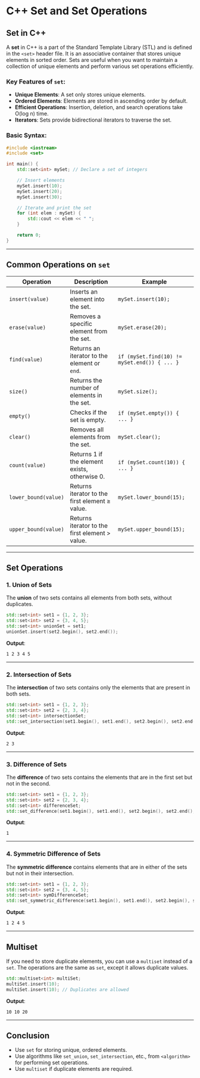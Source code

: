 
# C++ Set and Set Operations

## Set in C++
A **set** in C++ is a part of the Standard Template Library (STL) and is defined in the `<set>` header file. It is an associative container that stores unique elements in sorted order. Sets are useful when you want to maintain a collection of unique elements and perform various set operations efficiently.

### Key Features of `set`:
- **Unique Elements**: A set only stores unique elements.
- **Ordered Elements**: Elements are stored in ascending order by default.
- **Efficient Operations**: Insertion, deletion, and search operations take O(log n) time.
- **Iterators**: Sets provide bidirectional iterators to traverse the set.

### Basic Syntax:
```cpp
#include <iostream>
#include <set>

int main() {
    std::set<int> mySet; // Declare a set of integers

    // Insert elements
    mySet.insert(10);
    mySet.insert(20);
    mySet.insert(30);

    // Iterate and print the set
    for (int elem : mySet) {
        std::cout << elem << " ";
    }

    return 0;
}
```

---

## Common Operations on `set`

| Operation                              | Description                                   | Example                                           |
|----------------------------------------|-----------------------------------------------|---------------------------------------------------|
| `insert(value)`                        | Inserts an element into the set.              | `mySet.insert(10);`                              |
| `erase(value)`                         | Removes a specific element from the set.      | `mySet.erase(20);`                               |
| `find(value)`                          | Returns an iterator to the element or `end`.  | `if (mySet.find(10) != mySet.end()) { ... }`     |
| `size()`                               | Returns the number of elements in the set.    | `mySet.size();`                                  |
| `empty()`                              | Checks if the set is empty.                   | `if (mySet.empty()) { ... }`                     |
| `clear()`                              | Removes all elements from the set.            | `mySet.clear();`                                 |
| `count(value)`                         | Returns 1 if the element exists, otherwise 0. | `if (mySet.count(10)) { ... }`                   |
| `lower_bound(value)`                   | Returns iterator to the first element ≥ value.| `mySet.lower_bound(15);`                        |
| `upper_bound(value)`                   | Returns iterator to the first element > value.| `mySet.upper_bound(15);`                        |

---

## Set Operations

### 1. Union of Sets
The **union** of two sets contains all elements from both sets, without duplicates.
```cpp
std::set<int> set1 = {1, 2, 3};
std::set<int> set2 = {3, 4, 5};
std::set<int> unionSet = set1;
unionSet.insert(set2.begin(), set2.end());
```

**Output**:
```
1 2 3 4 5
```

---

### 2. Intersection of Sets
The **intersection** of two sets contains only the elements that are present in both sets.
```cpp
std::set<int> set1 = {1, 2, 3};
std::set<int> set2 = {2, 3, 4};
std::set<int> intersectionSet;
std::set_intersection(set1.begin(), set1.end(), set2.begin(), set2.end(), std::inserter(intersectionSet, intersectionSet.begin()));
```

**Output**:
```
2 3
```

---

### 3. Difference of Sets
The **difference** of two sets contains the elements that are in the first set but not in the second.
```cpp
std::set<int> set1 = {1, 2, 3};
std::set<int> set2 = {2, 3, 4};
std::set<int> differenceSet;
std::set_difference(set1.begin(), set1.end(), set2.begin(), set2.end(), std::inserter(differenceSet, differenceSet.begin()));
```

**Output**:
```
1
```

---

### 4. Symmetric Difference of Sets
The **symmetric difference** contains elements that are in either of the sets but not in their intersection.
```cpp
std::set<int> set1 = {1, 2, 3};
std::set<int> set2 = {3, 4, 5};
std::set<int> symDifferenceSet;
std::set_symmetric_difference(set1.begin(), set1.end(), set2.begin(), set2.end(), std::inserter(symDifferenceSet, symDifferenceSet.begin()));
```

**Output**:
```
1 2 4 5
```

---

## Multiset
If you need to store duplicate elements, you can use a `multiset` instead of a `set`. The operations are the same as `set`, except it allows duplicate values.
```cpp
std::multiset<int> multiSet;
multiSet.insert(10);
multiSet.insert(10); // Duplicates are allowed
```

**Output**:
```
10 10 20
```

---

## Conclusion
- Use `set` for storing unique, ordered elements.
- Use algorithms like `set_union`, `set_intersection`, etc., from `<algorithm>` for performing set operations.
- Use `multiset` if duplicate elements are required.
